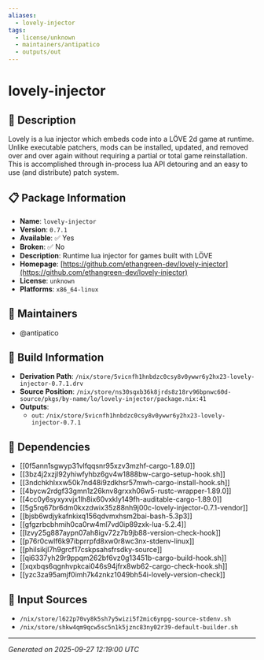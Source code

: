 ```yaml
---
aliases:
  - lovely-injector
tags:
  - license/unknown
  - maintainers/antipatico
  - outputs/out
---
```


# lovely-injector

## 📝 Description

Lovely is a lua injector which embeds code into a LÖVE 2d game at runtime.
Unlike executable patchers, mods can be installed, updated, and removed over and over again without requiring a partial or total game reinstallation.
This is accomplished through in-process lua API detouring and an easy to use (and distribute) patch system.


## 📋 Package Information

- **Name**: `lovely-injector`
- **Version**: `0.7.1`
- **Available**: ✅ Yes
- **Broken**: ✅ No
- **Description**: Runtime lua injector for games built with LÖVE
- **Homepage**: [https://github.com/ethangreen-dev/lovely-injector](https://github.com/ethangreen-dev/lovely-injector)
- **License**: `unknown`
- **Platforms**: `x86_64-linux`
## 👥 Maintainers

- @antipatico


## 🔧 Build Information

- **Derivation Path**: `/nix/store/5vicnfh1hnbdzc0csy8v0ywwr6y2hx23-lovely-injector-0.7.1.drv`
- **Source Position**: `/nix/store/ns30sqxb36k8jrds8z18rv96bpnwc60d-source/pkgs/by-name/lo/lovely-injector/package.nix:41`
- **Outputs**:
  - `out`:  `/nix/store/5vicnfh1hnbdzc0csy8v0ywwr6y2hx23-lovely-injector-0.7.1`

## 🔗 Dependencies

- [[0f5ann1sgwyp31vlfqqsnr95xzv3mzhf-cargo-1.89.0]]
- [[3bz4j2xzjl92yhiwfyhbz6gv4w1888bw-cargo-setup-hook.sh]]
- [[3ndchkhlxxw50k7nd48i9zdkhsr57mwh-cargo-install-hook.sh]]
- [[4bycw2rdgf33gmn1z26knv8grxxh06w5-rustc-wrapper-1.89.0]]
- [[4cc0y6syxyxvjx1lh8ix60vxkly149fh-auditable-cargo-1.89.0]]
- [[5g5rq67br6dm0kxzdwix35z88nh9j00c-lovely-injector-0.7.1-vendor]]
- [[bjsb6wdjykafnkixq156qdvmxhsm2bai-bash-5.3p3]]
- [[gfgzrbcbhmih0ca0rw4ml7vd0ip89zxk-lua-5.2.4]]
- [[lzvy25g887aypn07ah8igv72z7b9jb88-version-check-hook]]
- [[p76r0cwlf6k97ibprrpfd8xw0r8wc3nx-stdenv-linux]]
- [[philsikjl7h9grcf17cskpsahsfrsdky-source]]
- [[qi6337yh29r9ppqm262bf6vz0g13451b-cargo-build-hook.sh]]
- [[xqxbqs6qgnhvpkcai046s94jfrx8wb62-cargo-check-hook.sh]]
- [[yzc3za95amjf0imh7k4znkz1049bh54i-lovely-version-check]]

## 📁 Input Sources

- `/nix/store/l622p70vy8k5sh7y5wizi5f2mic6ynpg-source-stdenv.sh`
- `/nix/store/shkw4qm9qcw5sc5n1k5jznc83ny02r39-default-builder.sh`

---
*Generated on 2025-09-27 12:19:00 UTC*
